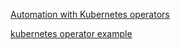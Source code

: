 [Automation with Kubernetes operators](https://jaxenter.de/kubernetes/automatisierung-kubernetes-operators-88189)

[kubernetes operator example](https://github.com/martin-helmich/kubernetes-operator-example)


